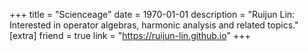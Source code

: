 +++
title = "Scienceage"
date = 1970-01-01
description = "Ruijun Lin: Interested in operator algebras, harmonic analysis and related topics."
[extra]
friend = true
link = "https://ruijun-lin.github.io"
+++